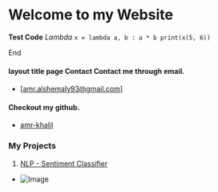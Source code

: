 # Welcome to my Website

**Test Code**  _Lambda_ 
`x = lambda a, b : a * b
print(x(5, 6))`

End

#### layout title page Contact Contact me through email. 
- [amr.alshemaly93@gmail.com]

#### Checkout my github.
- [amr-khalil](https://github.com/amr-khalil)

### My Projects
1. [NLP - Sentiment Classifier](https://amr-khalil.github.io/sentiment-classifier.html)
- ![Image](https://miro.medium.com/max/700/1*ljCBykAJUnvaZcuPYwm4_A.png)
